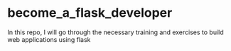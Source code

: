 # become_a_flask_developer
In this repo, I will go through the necessary training and exercises to build web applications using flask
